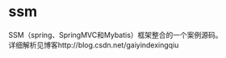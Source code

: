 # ssm
SSM（spring、SpringMVC和Mybatis）框架整合的一个案例源码。             
详细解析见博客http://blog.csdn.net/gaiyindexingqiu
